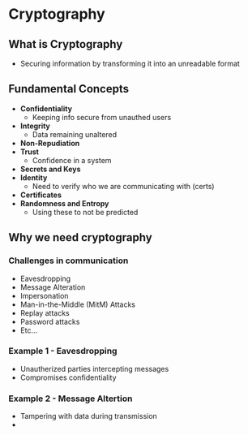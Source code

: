 
# Cryptography

## What is Cryptography
- Securing information by transforming it into an unreadable format

## Fundamental Concepts
- **Confidentiality**
	- Keeping info secure from unauthed users
- **Integrity**
	- Data remaining unaltered 
- **Non-Repudiation**
- **Trust**
	- Confidence in a system
- **Secrets and Keys**
- **Identity**
	- Need to verify who we are communicating with (certs)
- **Certificates**
- **Randomness and Entropy**
	- Using these to not be predicted

## Why we need cryptography
### Challenges in communication
- Eavesdropping
- Message Alteration
- Impersonation
- Man-in-the-Middle (MitM) Attacks
- Replay attacks
- Password attacks
- Etc…

### Example 1 - Eavesdropping
- Unautherized parties intercepting messages
- Compromises confidentiality

### Example 2 - Message Altertion
- Tampering with data during transmission
- 